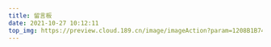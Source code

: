 ```yaml
---
title: 留言板
date: 2021-10-27 10:12:11
top_img: https://preview.cloud.189.cn/image/imageAction?param=1208B1B745F34D90289AC6B7CF13C43D5EABB33985DE481A4C506EFB09CD5B6B26BB3DEEBF6848ED87143D1C3F0BFA1CA35DF2C5BFC058479DCFB1E5A0C027E0AAFCD79E24E10DFFBB55526EC6361A8D8F3A4A872FAE1743D64312C5D28468BFF010053630E9F6967EF4FF8D1A4668D7E64C2486
---
```

